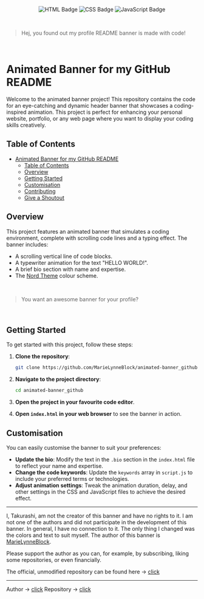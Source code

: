 <div align="center">

![HTML Badge](https://img.shields.io/badge/-HTML-3B4252?style=flat&logo=html5&logoColor=D08770)
![CSS Badge](https://img.shields.io/badge/-CSS-3B4252?style=flat&logo=css3&logoColor=81A1C1)
![JavaScript Badge](https://img.shields.io/badge/-JavaScript-3B4252?style=flat&logo=javascript&logoColor=EBCB8B)

</div

<br>
<br>

> Hej, you found out my profile README banner is made with code!

<br>

# Animated Banner for my GitHub README

Welcome to the animated banner project! This repository contains the code for an eye-catching and dynamic header banner that showcases a coding-inspired animation. This project is perfect for enhancing your personal website, portfolio, or any web page where you want to display your coding skills creatively.

## Table of Contents

- [Animated Banner for my GitHub README](#animated-banner-for-my-github-readme)
  - [Table of Contents](#table-of-contents)
  - [Overview](#overview)
  - [Getting Started](#getting-started)
  - [Customisation](#customisation)
  - [Contributing](#contributing)
  - [Give a Shoutout](#give-a-shoutout)

## Overview

This project features an animated banner that simulates a coding environment, complete with scrolling code lines and a typing effect. The banner includes:

- A scrolling vertical line of code blocks.
- A typewriter animation for the text "HELLO WORLD!".
- A brief bio section with name and expertise.
- The [Nord Theme](https://www.nordtheme.com) colour scheme.

<br>

> You want an awesome banner for your profile?

<br>

## Getting Started

To get started with this project, follow these steps:

1. **Clone the repository**:

   ```bash
   git clone https://github.com/MarieLynneBlock/animated-banner_github.git
   ```
2. **Navigate to the project directory**:

   ```bash
   cd animated-banner_github
   ```
3. **Open the project in your favourite code editor**.
4. **Open `index.html` in your web browser** to see the banner in action.

## Customisation

You can easily customise the banner to suit your preferences:

- **Update the bio**: Modify the text in the `.bio` section in the `index.html` file to reflect your name and expertise.
- **Change the code keywords**: Update the `keywords` array in `script.js` to include your preferred terms or technologies.
- **Adjust animation settings**: Tweak the animation duration, delay, and other settings in the CSS and JavaScript files to achieve the desired effect.

---

I, Takurashi, am not the creator of this banner and have no rights to it. I am not one of the authors and did not participate in the development of this banner. In general, I have no connection to it. The only thing I changed was the colors and text to suit myself. The author of this banner is [MarieLynneBlock](https://github.com/MarieLynneBlock).

Please support the author as you can, for example, by subscribing, liking some repositories, or even financially.

The official, unmodified repository can be found here → [click](https://github.com/MarieLynneBlock/animated-banner_github)

---

Author → [click](https://github.com/MarieLynneBlock)
Repository → [click](https://github.com/MarieLynneBlock/animated-banner_github)
